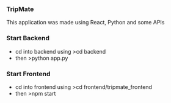 ### TripMate
This application was made using React, Python and some APIs

### Start Backend
- cd into backend using >cd backend
- then >python app.py

### Start Frontend
- cd into frontend using >cd frontend/tripmate_frontend
- then >npm start
